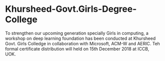 # Khursheed-Govt.Girls-Degree-College
To strengthen our upcoming generation specially Girls in computing, a workshop on deep learning foundation has been conducted at Khursheed Govt. Girls Colledge in collaboration with Microsoft, ACM-W and AERIC. Teh formal certificate distribution will held on 15th December 2018 at ICCB, UOK.
